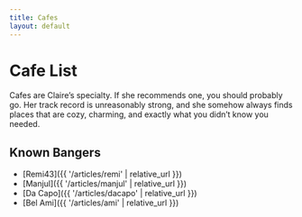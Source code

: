 ```yaml
---
title: Cafes
layout: default
---
```


# Cafe List

Cafes are Claire’s specialty. If she recommends one, you should probably go. Her track record is unreasonably strong, and she somehow always finds places that are cozy, charming, and exactly what you didn’t know you needed.

## Known Bangers

- [Remi43]({{ '/articles/remi' | relative_url }})
- [Manjul]({{ '/articles/manjul' | relative_url }})
- [Da Capo]({{ '/articles/dacapo' | relative_url }})
- [Bel Ami]({{ '/articles/ami' | relative_url }})
